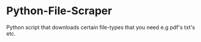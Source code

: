 # Python-File-Scraper
Python script that downloads certain file-types that you need e.g pdf's txt's etc.
